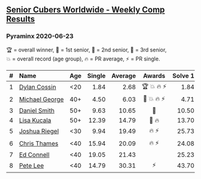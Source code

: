 <style>table {white-space: nowrap;}</style>

## [Senior Cubers Worldwide - Weekly Comp Results](/scw-comp/results/)
### Pyraminx 2020-06-23

<span style="white-space: nowrap;">🏆 = overall winner</span>, <span style="white-space: nowrap;">🥇 = 1st senior</span>, <span style="white-space: nowrap;">🥈 = 2nd senior</span>, <span style="white-space: nowrap;">🥉 = 3rd senior</span>, <span style="white-space: nowrap;">💥 = overall record (age group)</span>, <span style="white-space: nowrap;">🔥 = PR average</span>, <span style="white-space: nowrap;">⚡ = PR single</span>.

| # | Name | Age | Single | Average | Awards | Solve 1 | Solve 2 | Solve 3 | Solve 4 | Solve 5 | Video |
| :--: | :-- | :--: | --: | --: | :--: | --: | --: | --: | --: | --: | :-- |
| 1 | [Dylan Cossin](../../persons/dylan_cossin/pyram.md) | <20 | 1.84 | 2.68 | 🏆 💥 🔥 ⚡ | 1.84 | 2.75 | 5.31 | 2.59 | 2.71 | [Link](https://www.facebook.com/dylan.andrew1/videos/3097979393620158/) |
| 2 | [Michael George](../../persons/michael_george/pyram.md) | 40+ | 4.50 | 6.03 | 🥇 💥 🔥 ⚡ | 4.71 | 13.70 | 8.60 | 4.78 | 4.50 | [Link](https://www.facebook.com/events/1618516681636159/permalink/1623347121153115/) |
| 3 | [Daniel Smith](../../persons/daniel_smith/pyram.md) | 50+ | 9.63 | 10.65 | 🥈 | 10.50 | 12.23 | 9.63 | 11.49 | 9.96 | [Link](https://www.facebook.com/events/1618516681636159/permalink/1624493677705126/) |
| 4 | [Lisa Kucala](../../persons/lisa_kucala/pyram.md) | 50+ | 12.39 | 14.79 | 🥉 🔥 | 13.70 | 19.42 | 17.20 | 12.39 | 13.48 | [Link](https://www.facebook.com/events/1618516681636159/permalink/1624302671057560/) |
| 5 | [Joshua Riegel](../../persons/joshua_riegel/pyram.md) | <30 | 9.94 | 19.49 | 🔥 ⚡ | 25.73 | 18.61 | 18.81 | 21.04 | 9.94 | [Link](https://www.facebook.com/events/1618516681636159/permalink/1623946524426508/) |
| 6 | [Chris Thames](../../persons/chris_thames/pyram.md) | <40 | 15.94 | 20.09 | 🔥 ⚡ | 24.08 | 21.80 | 18.75 | 19.73 | 15.94 | [Link](https://www.facebook.com/events/1618516681636159/permalink/1622324837922010/) |
| 7 | [Ed Connell](../../persons/ed_connell/pyram.md) | <40 | 19.05 | 21.43 |  | 25.23 | 22.58 | 19.05 | 21.83 | 19.87 | [Link](https://www.facebook.com/events/1618516681636159/permalink/1623314094489751/) |
| 8 | [Pete Lee](../../persons/pete_lee/pyram.md) | <40 | 14.79 | 30.31 | ⚡ | 43.70 | 18.14 | 56.90 | 29.10 | 14.79 | [Link](https://www.facebook.com/events/1618516681636159/permalink/1624128411074986/) |

<!-- Global site tag (gtag.js) - Google Analytics -->
<script async src="https://www.googletagmanager.com/gtag/js?id=UA-86348435-3"></script>
<script>window.dataLayer = window.dataLayer || []; function gtag() {dataLayer.push(arguments);} gtag('js', new Date()); gtag('config', 'UA-86348435-3');</script>
